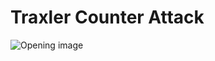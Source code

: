 # Traxler Counter Attack

![Opening image](https://www.thechesswebsite.com/wp-content/uploads/2012/07/traxler-big.png)

